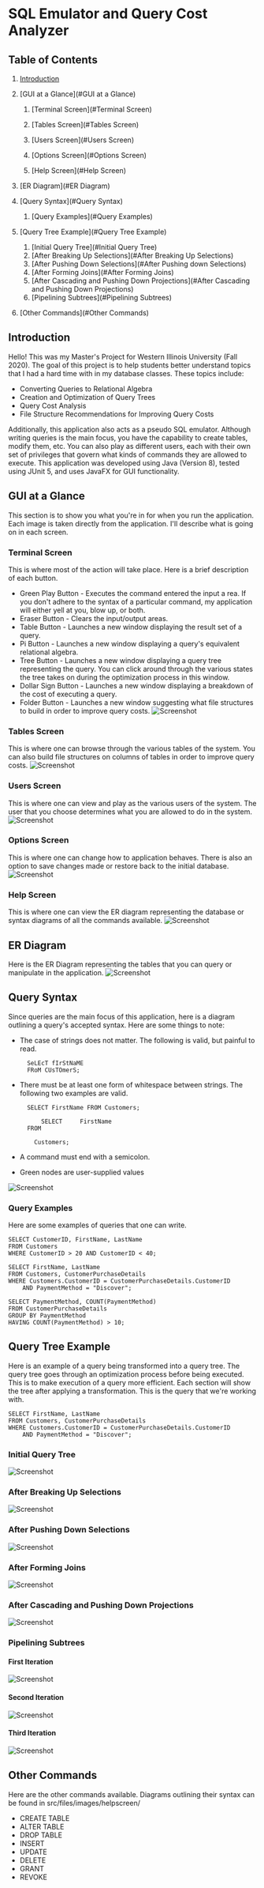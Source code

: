 # SQL Emulator and Query Cost Analyzer
## Table of Contents
1. [Introduction](#Introduction)

2. [GUI at a Glance](#GUI at a Glance)

    1. [Terminal Screen](#Terminal Screen)
    
    2. [Tables Screen](#Tables Screen)
    3. [Users Screen](#Users Screen)
    4. [Options Screen](#Options Screen)
    5. [Help Screen](#Help Screen)
    
3. [ER Diagram](#ER Diagram)
4. [Query Syntax](#Query Syntax)
    1. [Query Examples](#Query Examples)
5. [Query Tree Example](#Query Tree Example)
    1. [Initial Query Tree](#Initial Query Tree)
    2. [After Breaking Up Selections](#After Breaking Up Selections)
    3. [After Pushing Down Selections](#After Pushing down Selections)
    4. [After Forming Joins](#After Forming Joins)
    5. [After Cascading and Pushing Down Projections](#After Cascading and Pushing Down Projections)
    6. [Pipelining Subtrees](#Pipelining Subtrees)
6. [Other Commands](#Other Commands)

## Introduction
Hello! This was my Master's Project for Western Illinois University (Fall 2020). The goal of this project is to help
students better understand topics that I had a hard time with in my database classes. These topics include:
* Converting Queries to Relational Algebra
* Creation and Optimization of Query Trees
* Query Cost Analysis
* File Structure Recommendations for Improving Query Costs

Additionally, this application also acts as a pseudo SQL emulator. Although writing queries is the main
focus, you have the capability to create tables, modify them, etc. You can
also play as different users, each with their own set of privileges that govern what kinds of commands
they are allowed to execute. This application was developed using Java (Version 8), tested using JUnit 5, and uses
JavaFX for GUI functionality.
## GUI at a Glance
This section is to show you what you're in for when you run the application. Each image is taken directly from the
application. I'll describe what is going on in each screen.
### Terminal Screen
This is where most of the action will take place. Here is a brief description of each button.
* Green Play Button - Executes the command entered the input a rea. If you don't adhere to the syntax of a 
particular command, my application will either yell at you, blow up, or both.
* Eraser Button - Clears the input/output areas.
* Table Button - Launches a new window displaying the result set of a query.
* Pi Button - Launches a new window displaying a query's equivalent relational algebra.
* Tree Button - Launches a new window displaying a query tree representing the query. You can click around through the
various states the tree takes on during the optimization process in this window.
* Dollar Sign Button - Launches a new window displaying a breakdown of the cost of executing a query.
* Folder Button - Launches a new window suggesting what file structures to build in order to improve query costs.
![Screenshot](src/files/images/readme/TerminalScreen.png)
### Tables Screen
This is where one can browse through the various tables of the system. You can also build file structures on columns
of tables in order to improve query costs.
![Screenshot](src/files/images/readme/TablesScreen.png)
### Users Screen
This is where one can view and play as the various users of the system. The user that you choose determines what
you are allowed to do in the system.
![Screenshot](src/files/images/readme/UsersScreen.png)
### Options Screen
This is where one can change how to application behaves. There is also an option to save changes made or restore
back to the initial database.
![Screenshot](src/files/images/readme/OptionsScreen.png)
### Help Screen
This is where one can view the ER diagram representing the database or syntax diagrams of all the commands available.
![Screenshot](src/files/images/readme/HelpScreen.png)
## ER Diagram
Here is the ER Diagram representing the tables that you can query or manipulate in the application.
![Screenshot](src/files/images/helpscreen/ERDiagram.png)
## Query Syntax
Since queries are the main focus of this application, here is a diagram outlining a query's accepted syntax. Here are
some things to note:
* The case of strings does not matter. The following is valid, but painful to read.

        SeLEcT fIrStNaME
        FRoM CUsTOmerS;
    
* There must be at least one form of whitespace between strings. The following two examples are valid.

        SELECT FirstName FROM Customers;
        
            SELECT     FirstName
        FROM
          
          Customers;
* A command must end with a semicolon.
* Green nodes are user-supplied values

![Screenshot](src/files/images/helpscreen/QueryDiagram.png)
### Query Examples
Here are some examples of queries that one can write.

    SELECT CustomerID, FirstName, LastName
    FROM Customers
    WHERE CustomerID > 20 AND CustomerID < 40; 
    
    SELECT FirstName, LastName
    FROM Customers, CustomerPurchaseDetails
    WHERE Customers.CustomerID = CustomerPurchaseDetails.CustomerID
        AND PaymentMethod = "Discover"; 
    
    SELECT PaymentMethod, COUNT(PaymentMethod)
    FROM CustomerPurchaseDetails
    GROUP BY PaymentMethod
    HAVING COUNT(PaymentMethod) > 10;
## Query Tree Example
Here is an example of a query being transformed into a query tree. The query tree goes through an optimization process
before being executed. This is to make execution of a query more efficient. Each section will show the tree after 
applying a transformation. This is the query that we're working with.

    SELECT FirstName, LastName
    FROM Customers, CustomerPurchaseDetails
    WHERE Customers.CustomerID = CustomerPurchaseDetails.CustomerID
        AND PaymentMethod = "Discover";
    
### Initial Query Tree
![Screenshot](src/files/images/readme/InitialQueryTree.png)
### After Breaking Up Selections
![Screenshot](src/files/images/readme/AfterBreakingUpSelections.png)
### After Pushing Down Selections
![Screenshot](src/files/images/readme/AfterPushingDownSelections.png)
### After Forming Joins
![Screenshot](src/files/images/readme/AfterFormingJoins.png)
### After Cascading and Pushing Down Projections
![Screenshot](src/files/images/readme/AfterCascadingAndPushingDownProjections.png)
### Pipelining Subtrees
#### First Iteration
![Screenshot](src/files/images/readme/AfterPipeliningSubtrees0.png)
#### Second Iteration
![Screenshot](src/files/images/readme/AfterPipeliningSubtrees1.png)
#### Third Iteration
![Screenshot](src/files/images/readme/AfterPipeliningSubtrees2.png)
## Other Commands
Here are the other commands available. Diagrams outlining their syntax can be found in src/files/images/helpscreen/
* CREATE TABLE
* ALTER TABLE
* DROP TABLE
* INSERT
* UPDATE
* DELETE
* GRANT
* REVOKE